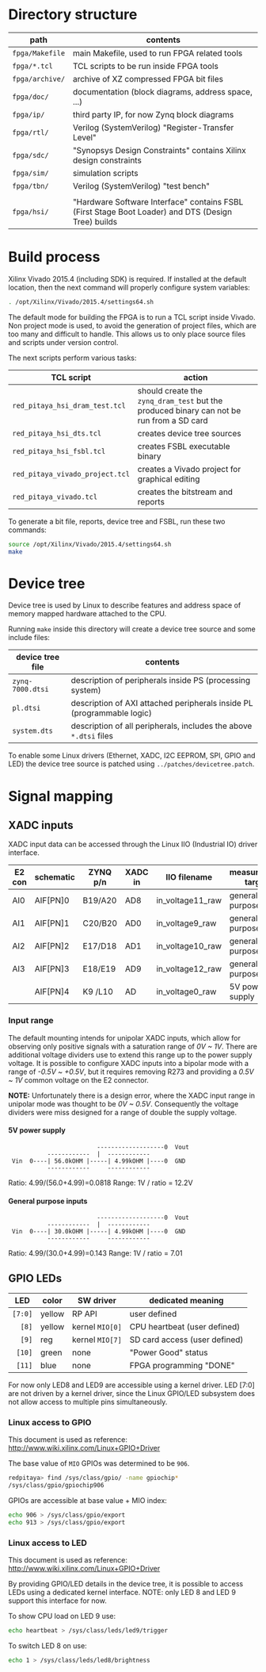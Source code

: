 # Directory structure

|  path           | contents
|-----------------|-------------------------------------------------------------
| `fpga/Makefile` | main Makefile, used to run FPGA related tools
| `fpga/*.tcl`    | TCL scripts to be run inside FPGA tools
| `fpga/archive/` | archive of XZ compressed FPGA bit files
| `fpga/doc/`     | documentation (block diagrams, address space, ...)
| `fpga/ip/`      | third party IP, for now Zynq block diagrams
| `fpga/rtl/`     | Verilog (SystemVerilog) "Register-Transfer Level"
| `fpga/sdc/`     | "Synopsys Design Constraints" contains Xilinx design constraints
| `fpga/sim/`     | simulation scripts
| `fpga/tbn/`     | Verilog (SystemVerilog) "test bench"
|                 |
| `fpga/hsi/`     | "Hardware Software Interface" contains FSBL (First Stage Boot Loader) and DTS (Design Tree) builds

# Build process

Xilinx Vivado 2015.4 (including SDK) is required. If installed at the default location, then the next command will properly configure system variables:
```bash
. /opt/Xilinx/Vivado/2015.4/settings64.sh
```

The default mode for building the FPGA is to run a TCL script inside Vivado. Non project mode is used, to avoid the generation of project files, which are too many and difficult to handle. This allows us to only place source files and scripts under version control.

The next scripts perform various tasks:

| TCL script                      | action
|---------------------------------|---------------------------------------------
| `red_pitaya_hsi_dram_test.tcl`  | should create the `zynq_dram_test` but the produced binary can not be run from a SD card
| `red_pitaya_hsi_dts.tcl`        | creates device tree sources
| `red_pitaya_hsi_fsbl.tcl`       | creates FSBL executable binary
| `red_pitaya_vivado_project.tcl` | creates a Vivado project for graphical editing
| `red_pitaya_vivado.tcl`         | creates the bitstream and reports

To generate a bit file, reports, device tree and FSBL, run these two commands:
```bash
source /opt/Xilinx/Vivado/2015.4/settings64.sh
make
```

# Device tree

Device tree is used by Linux to describe features and address space of memory mapped hardware attached to the CPU.

Running `make` inside this directory will create a device tree source and some include files:

| device tree file | contents
|------------------|------------------------------------------------------------
| `zynq-7000.dtsi` | description of peripherals inside PS (processing system)
| `pl.dtsi`        | description of AXI attached peripherals inside PL (programmable logic)
| `system.dts`     | description of all peripherals, includes the above `*.dtsi` files

To enable some Linux drivers (Ethernet, XADC, I2C EEPROM, SPI, GPIO and LED) the device tree source is patched using `../patches/devicetree.patch`.

# Signal mapping

## XADC inputs

XADC input data can be accessed through the Linux IIO (Industrial IO) driver interface.

| E2 con | schematic | ZYNQ p/n | XADC in | IIO filename     | measurement target | range |
|--------|-----------|----------|---------|------------------|--------------------|-------|
| AI0    | AIF[PN]0  | B19/A20  | AD8     | in_voltage11_raw | general purpose    | 7.01V |
| AI1    | AIF[PN]1  | C20/B20  | AD0     | in_voltage9_raw  | general purpose    | 7.01V |
| AI2    | AIF[PN]2  | E17/D18  | AD1     | in_voltage10_raw | general purpose    | 7.01V |
| AI3    | AIF[PN]3  | E18/E19  | AD9     | in_voltage12_raw | general purpose    | 7.01V |
|        | AIF[PN]4  | K9 /L10  | AD      | in_voltage0_raw  | 5V power supply    | 12.2V |

### Input range

The default mounting intends for unipolar XADC inputs, which allow for observing only positive signals with a saturation range of *0V ~ 1V*. There are additional voltage dividers use to extend this range up to the power supply voltage. It is possible to configure XADC inputs into a bipolar mode with a range of *-0.5V ~ +0.5V*, but it requires removing R273 and providing a *0.5V ~ 1V* common voltage on the E2 connector.

**NOTE:** Unfortunately there is a design error, where the XADC input range in unipolar mode was thought to be *0V ~ 0.5V*. Consequently the voltage dividers were miss designed for a range of double the supply voltage.

#### 5V power supply

```
                         -------------------0  Vout
           ------------  |  ------------
 Vin  0----| 56.0kOHM |-----| 4.99kOHM |----0  GND
           ------------     ------------
```
Ratio: 4.99/(56.0+4.99)=0.0818
Range: 1V / ratio = 12.2V

#### General purpose inputs

```
                         -------------------0  Vout
           ------------  |  ------------
 Vin  0----| 30.0kOHM |-----| 4.99kOHM |----0  GND
           ------------     ------------
```
Ratio: 4.99/(30.0+4.99)=0.143
Range: 1V / ratio = 7.01


## GPIO LEDs

| LED     | color  | SW driver       | dedicated meaning
|---------|--------|-----------------|----------------------------------
| `[7:0]` | yellow | RP API          | user defined
| `  [8]` | yellow | kernel `MIO[0]` | CPU heartbeat (user defined)
| `  [9]` | reg    | kernel `MIO[7]` | SD card access (user defined)
| ` [10]` | green  | none            | "Power Good" status
| ` [11]` | blue   | none            | FPGA programming "DONE"

For now only LED8 and LED9 are accessible using a kernel driver. LED [7:0] are not driven by a kernel driver, since the Linux GPIO/LED subsystem does not allow access to multiple pins simultaneously.

### Linux access to GPIO

This document is used as reference: http://www.wiki.xilinx.com/Linux+GPIO+Driver

The base value of `MIO` GPIOs was determined to be `906`.
```bash
redpitaya> find /sys/class/gpio/ -name gpiochip*
/sys/class/gpio/gpiochip906
```

GPIOs are accessible at base value + MIO index:
```bash
echo 906 > /sys/class/gpio/export
echo 913 > /sys/class/gpio/export
```

### Linux access to LED

This document is used as reference: http://www.wiki.xilinx.com/Linux+GPIO+Driver

By providing GPIO/LED details in the device tree, it is possible to access LEDs using a dedicated kernel interface.
NOTE: only LED 8 and LED 9 support this interface for now.

To show CPU load on LED 9 use:
```bash
echo heartbeat > /sys/class/leds/led9/trigger
```
To switch LED 8 on use:
```bash
echo 1 > /sys/class/leds/led8/brightness
```
